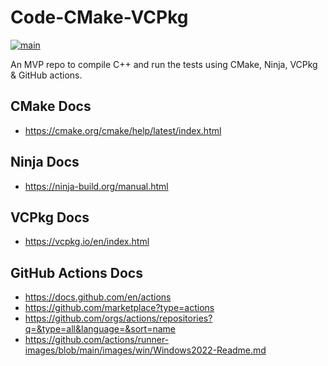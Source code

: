 # Code-CMake-VCPkg

[![main](https://github.com/davferx/code-cmake-vcpkg/actions/workflows/main.yml/badge.svg?branch=main)](https://github.com/davferx/code-cmake-vcpkg/actions/workflows/main.yml)

An MVP repo to compile C++ and run the tests using CMake, Ninja, VCPkg & GitHub actions.

## CMake Docs
* https://cmake.org/cmake/help/latest/index.html

## Ninja Docs
* https://ninja-build.org/manual.html

## VCPkg Docs
* https://vcpkg.io/en/index.html

## GitHub Actions Docs
* https://docs.github.com/en/actions
* https://github.com/marketplace?type=actions
* https://github.com/orgs/actions/repositories?q=&type=all&language=&sort=name
* https://github.com/actions/runner-images/blob/main/images/win/Windows2022-Readme.md

